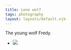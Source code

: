 ```yaml
---
title: Lone wolf
tags: photography
layout: layouts/default.njk  
---
```


The young wolf Fredy. 

<div class="album_">
    <ul>
        <li><img class="album_image" src="{{ 'images/IMG_8962.jpg'| url }}"/></li>
    </ul>
</div>
